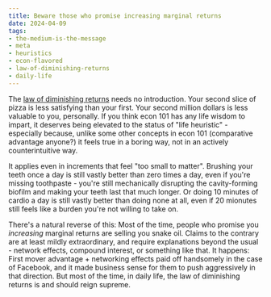 ```yaml
---
title: Beware those who promise increasing marginal returns
date: 2024-04-09
tags: 
- the-medium-is-the-message
- meta
- heuristics
- econ-flavored
- law-of-diminishing-returns
- daily-life
---
```


The [law of diminishing returns](https://en.wikipedia.org/wiki/Diminishing_returns) needs no introduction. Your second slice of pizza is less satisfying than your first. Your second million dollars is less valuable to you, personally. If you think econ 101 has any life wisdom to impart, it deserves being elevated to the status of "life heuristic" - especially because, unlike some other concepts in econ 101 (comparative advantage anyone?) it feels true in a boring way, not in an actively counterintuitive way.

It applies even in increments that feel "too small to matter". Brushing your teeth once a day is still vastly better than zero times a day, even if you're missing toothpaste - you're still mechanically disrupting the cavity-forming biofilm and making your teeth last that much longer. Or doing 10 minutes of cardio a day is still vastly better than doing none at all, even if 20 mionutes still feels like a burden you're not willing to take on.

There's a natural reverse of this: Most of the time, people who promise you *increasing* marginal returns are selling you snake oil. Claims to the contrary are at least mildly extraordinary, and require explanations beyond the usual - network effects, compound interest, or something like that. It happens: First mover advantage + networking effects paid off handsomely in the case of Facebook, and it made business sense for them to push aggressively in that direction. But most of the time, in daily life, the law of diminishing returns is and should reign supreme.
